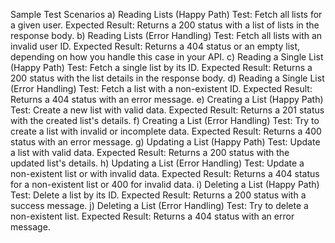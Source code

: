 Sample Test Scenarios
a) Reading Lists (Happy Path)
Test: Fetch all lists for a given user.
Expected Result: Returns a 200 status with a list of lists in the response body.
b) Reading Lists (Error Handling)
Test: Fetch all lists with an invalid user ID.
Expected Result: Returns a 404 status or an empty list, depending on how you handle this case in your API.
c) Reading a Single List (Happy Path)
Test: Fetch a single list by its ID.
Expected Result: Returns a 200 status with the list details in the response body.
d) Reading a Single List (Error Handling)
Test: Fetch a list with a non-existent ID.
Expected Result: Returns a 404 status with an error message.
e) Creating a List (Happy Path)
Test: Create a new list with valid data.
Expected Result: Returns a 201 status with the created list's details.
f) Creating a List (Error Handling)
Test: Try to create a list with invalid or incomplete data.
Expected Result: Returns a 400 status with an error message.
g) Updating a List (Happy Path)
Test: Update a list with valid data.
Expected Result: Returns a 200 status with the updated list's details.
h) Updating a List (Error Handling)
Test: Update a non-existent list or with invalid data.
Expected Result: Returns a 404 status for a non-existent list or 400 for invalid data.
i) Deleting a List (Happy Path)
Test: Delete a list by its ID.
Expected Result: Returns a 200 status with a success message.
j) Deleting a List (Error Handling)
Test: Try to delete a non-existent list.
Expected Result: Returns a 404 status with an error message.